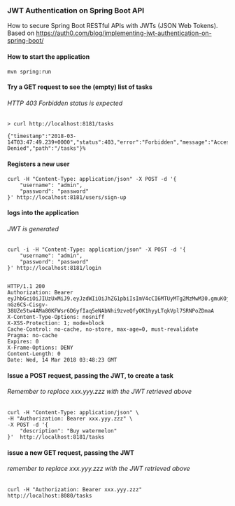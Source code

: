 ### JWT Authentication on Spring Boot API


How to secure Spring Boot RESTful APIs with JWTs (JSON Web Tokens). 
Based on https://auth0.com/blog/implementing-jwt-authentication-on-spring-boot/

#### How to start the application

```
mvn spring:run
```

#### Try a GET request to see the (empty) list of tasks

###### HTTP 403 Forbidden status is expected

```
> curl http://localhost:8181/tasks

{"timestamp":"2018-03-14T03:47:49.239+0000","status":403,"error":"Forbidden","message":"Access Denied","path":"/tasks"}%    
```

#### Registers a new user

```
curl -H "Content-Type: application/json" -X POST -d '{
    "username": "admin",
    "password": "password"
}' http://localhost:8181/users/sign-up

```


####  logs into the application 

###### JWT is generated

```
curl -i -H "Content-Type: application/json" -X POST -d '{
    "username": "admin",
    "password": "password"
}' http://localhost:8181/login


HTTP/1.1 200 
Authorization: Bearer eyJhbGciOiJIUzUxMiJ9.eyJzdWIiOiJhZG1pbiIsImV4cCI6MTUyMTg2MzMwM30.gmuKOj-nGz6CS-Cisgv-38UZe5tw4AMa80KFWsr6D6yfIaq5eNAbNhi9zveQfyOK1hyyLTqkVpl7SRNPoZDmaA
X-Content-Type-Options: nosniff
X-XSS-Protection: 1; mode=block
Cache-Control: no-cache, no-store, max-age=0, must-revalidate
Pragma: no-cache
Expires: 0
X-Frame-Options: DENY
Content-Length: 0
Date: Wed, 14 Mar 2018 03:48:23 GMT

```

#### Issue a POST request, passing the JWT, to create a task
###### Remember to replace xxx.yyy.zzz with the JWT retrieved above
```
curl -H "Content-Type: application/json" \
-H "Authorization: Bearer xxx.yyy.zzz" \
-X POST -d '{
    "description": "Buy watermelon"
}'  http://localhost:8181/tasks

```

#### issue a new GET request, passing the JWT
###### remember to replace xxx.yyy.zzz with the JWT retrieved above

```
curl -H "Authorization: Bearer xxx.yyy.zzz" http://localhost:8080/tasks
```